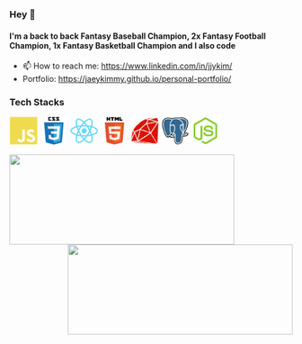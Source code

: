 ### Hey 👋

#### I'm a back to back Fantasy Baseball Champion, 2x Fantasy Football Champion, 1x Fantasy Basketball Champion and I also code

* 📫 How to reach me: https://www.linkedin.com/in/jjykim/
* Portfolio: https://jaeykimmy.github.io/personal-portfolio/

### Tech Stacks
<img src="https://github.com/devicons/devicon/blob/master/icons/javascript/javascript-plain.svg" alt="JavaScript Logo" width="50" height="50"/> <img src="https://github.com/devicons/devicon/blob/master/icons/css3/css3-original-wordmark.svg" alt="CSS Logo" width="50" height="50"/>
<img src="https://github.com/devicons/devicon/blob/master/icons/react/react-original.svg" alt="CSS Logo" width="50" height="50"/>
<img src="https://github.com/devicons/devicon/blob/master/icons/html5/html5-original-wordmark.svg" alt="CSS Logo" width="50" height="50"/>
<img src="https://github.com/devicons/devicon/blob/master/icons/ruby/ruby-plain.svg" alt="CSS Logo" width="50" height="50"/>
<img src="https://github.com/devicons/devicon/blob/master/icons/postgresql/postgresql-original.svg" alt="CSS Logo" width="50" height="50"/>
<img src="https://github.com/devicons/devicon/blob/master/icons/nodejs/nodejs-original.svg" alt="CSS Logo" width="50" height="50"/>

<a href="https://github.com/anuraghazra/github-readme-stats">
  <img align="left" style="width: 400px; height: 160px" src="https://github-readme-stats.vercel.app/api?username=jaeykimmy&show_icons=true&theme=calm" />
</a>
<a href="https://github.com/anuraghazra/github-readme-stats">
  <img align="right" style="width: 400px; height: 160px" src="https://github-readme-stats.vercel.app/api/top-langs/?username=jaeykimmy&layout=compact&theme=calm" />
</a>



<!--
**jaeykimmy/jaeykimmy** is a ✨ _special_ ✨ repository because its `README.md` (this file) appears on your GitHub profile.

Here are some ideas to get you started:

- 🔭 I’m currently working on ...
- 🌱 I’m currently learning ...
- 👯 I’m looking to collaborate on ...
- 🤔 I’m looking for help with ...
- 💬 Ask me about ...
- 📫 How to reach me: ...
- 😄 Pronouns: ...
- ⚡ Fun fact: ...
-->
